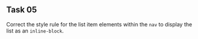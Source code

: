 ## Task 05
Correct the style rule for the list item elements within the `nav` to display the list as an `inline-block`.